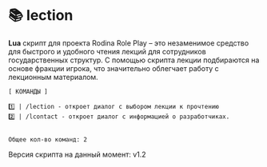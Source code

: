 # 📚 lection
**Lua** скрипт для проекта Rodina Role Play – это незаменимое средство для быстрого и удобного чтения лекций для сотрудников государственных структур. 
С помощью скрипта лекции подбираются на основе фракции игрока, что значительно облегчает работу с лекционным материалом.
```
[ КОМАНДЫ ]

1️⃣ | /lection - откроет диалог с выбором лекции к прочтению
2️⃣ | /lcontact - откроет диалог с информацией о разработчиках.


Общее кол-во команд: 2
```


Версия скрипта на данный момент: v1.2
